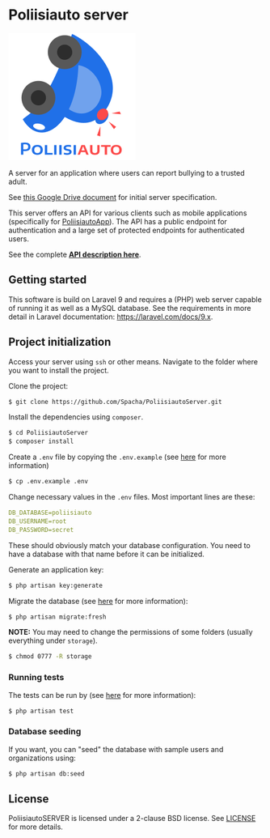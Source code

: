 # Poliisiauto server

![Logo of Poliisiauto](docs/logo-text-0.5x.png)

A server for an application where users can report bullying to a trusted adult.

See [this Google Drive document](https://docs.google.com/spreadsheets/d/1WYGZZfEpqy50AALHSY2IM9s3xUBot-i0YONzvU3Gz-4/edit#gid=1449701033) for initial server specification.

This server offers an API for various clients such as mobile applications (specifically for [PoliisiautoApp](https://github.com/Spacha/PoliisiautoApp)). The API has a public endpoint for authentication and a large set of protected endpoints for authenticated users.

See the complete **[API description here](https://documenter.getpostman.com/view/3550280/2s8YzUwMLQ#auth-info-5fd01ded-b632-4259-b02d-26f74ddd579e)**.

## Getting started

This software is build on Laravel 9 and requires a (PHP) web server capable of running it as well as a MySQL database. See the requirements in more detail in Laravel documentation: https://laravel.com/docs/9.x.

## Project initialization

Access your server using `ssh` or other means. Navigate to the folder where you want to install the project.

Clone the project:
```bash
$ git clone https://github.com/Spacha/PoliisiautoServer.git
```

Install the dependencies using `composer`.
```bash
$ cd PoliisiautoServer
$ composer install
```

Create a `.env` file by copying the `.env.example` (see [here](https://laravel.com/docs/9.x/configuration) for more information)
```bash
$ cp .env.example .env
```

Change necessary values in the `.env` files. Most important lines are these:
```yaml
DB_DATABASE=poliisiauto
DB_USERNAME=root
DB_PASSWORD=secret
```

These should obviously match your database configuration. You need to have a database with that name before it can be initialized.

Generate an application key:
```bash
$ php artisan key:generate
```

Migrate the database (see [here](https://laravel.com/docs/9.x/migrations) for more information):
```bash
$ php artisan migrate:fresh
```

**NOTE:** You may need to change the permissions of some folders (usually everything under `storage`).

```bash
$ chmod 0777 -R storage
```

### Running tests

The tests can be run by (see [here](https://laravel.com/docs/9.x/testing#running-tests) for more information):
```bash
$ php artisan test
```

### Database seeding

If you want, you can "seed" the database with sample users and organizations using:
```bash
$ php artisan db:seed
```

## License

PoliisiautoSERVER is licensed under a 2-clause BSD license. See [LICENSE](LICENSE) for more details.
